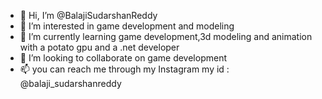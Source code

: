 - 👋 Hi, I’m @BalajiSudarshanReddy
- 👀 I’m interested in game development and modeling
- 🌱 I’m currently learning game development,3d modeling and animation with a potato gpu and a .net developer
- 💞️ I’m looking to collaborate on game development 
- 📫 you can reach me through my Instagram my id : @balaji_sudarshanreddy

<!---
BalajiSudarshanReddy/BalajiSudarshanReddy is a ✨ special ✨ repository because its `README.md` (this file) appears on your GitHub profile.
You can click the Preview link to take a look at your changes.
--->
